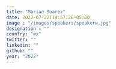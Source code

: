 ```yaml
---
title: "Marian Suarez"
date: 2022-07-22T14:57:20-05:00
image : "/images/speakers/speakerw.jpg"
designation : ""
country: "mx"
twitter: ""
linkedin: ""
github: ""
year: "2022"
---
```


